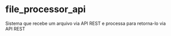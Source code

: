 # file_processor_api
Sistema que recebe um arquivo via API REST e processa para retorna-lo via API  REST
